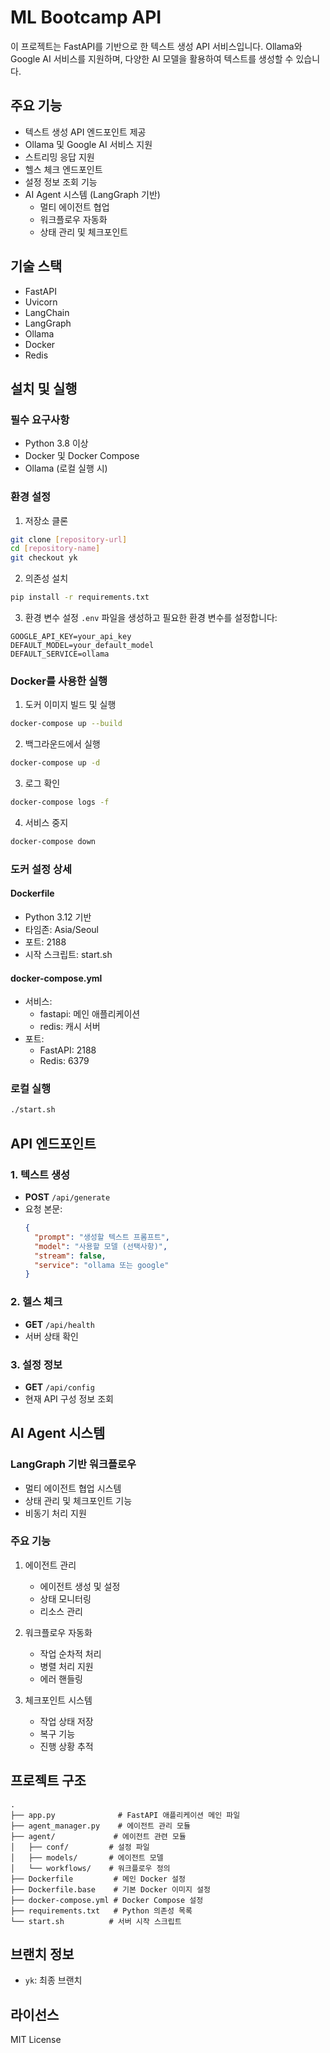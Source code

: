 # ML Bootcamp API

이 프로젝트는 FastAPI를 기반으로 한 텍스트 생성 API 서비스입니다. Ollama와 Google AI 서비스를 지원하며, 다양한 AI 모델을 활용하여 텍스트를 생성할 수 있습니다.

## 주요 기능

- 텍스트 생성 API 엔드포인트 제공
- Ollama 및 Google AI 서비스 지원
- 스트리밍 응답 지원
- 헬스 체크 엔드포인트
- 설정 정보 조회 기능
- AI Agent 시스템 (LangGraph 기반)
  - 멀티 에이전트 협업
  - 워크플로우 자동화
  - 상태 관리 및 체크포인트

## 기술 스택

- FastAPI
- Uvicorn
- LangChain
- LangGraph
- Ollama
- Docker
- Redis

## 설치 및 실행

### 필수 요구사항

- Python 3.8 이상
- Docker 및 Docker Compose
- Ollama (로컬 실행 시)

### 환경 설정

1. 저장소 클론
```bash
git clone [repository-url]
cd [repository-name]
git checkout yk
```

2. 의존성 설치
```bash
pip install -r requirements.txt
```

3. 환경 변수 설정
`.env` 파일을 생성하고 필요한 환경 변수를 설정합니다:
```
GOOGLE_API_KEY=your_api_key
DEFAULT_MODEL=your_default_model
DEFAULT_SERVICE=ollama
```

### Docker를 사용한 실행

1. 도커 이미지 빌드 및 실행
```bash
docker-compose up --build
```

2. 백그라운드에서 실행
```bash
docker-compose up -d
```

3. 로그 확인
```bash
docker-compose logs -f
```

4. 서비스 중지
```bash
docker-compose down
```

### 도커 설정 상세

#### Dockerfile
- Python 3.12 기반
- 타임존: Asia/Seoul
- 포트: 2188
- 시작 스크립트: start.sh

#### docker-compose.yml
- 서비스:
  - fastapi: 메인 애플리케이션
  - redis: 캐시 서버
- 포트:
  - FastAPI: 2188
  - Redis: 6379

### 로컬 실행

```bash
./start.sh
```

## API 엔드포인트

### 1. 텍스트 생성
- **POST** `/api/generate`
- 요청 본문:
  ```json
  {
    "prompt": "생성할 텍스트 프롬프트",
    "model": "사용할 모델 (선택사항)",
    "stream": false,
    "service": "ollama 또는 google"
  }
  ```

### 2. 헬스 체크
- **GET** `/api/health`
- 서버 상태 확인

### 3. 설정 정보
- **GET** `/api/config`
- 현재 API 구성 정보 조회

## AI Agent 시스템

### LangGraph 기반 워크플로우
- 멀티 에이전트 협업 시스템
- 상태 관리 및 체크포인트 기능
- 비동기 처리 지원

### 주요 기능
1. 에이전트 관리
   - 에이전트 생성 및 설정
   - 상태 모니터링
   - 리소스 관리

2. 워크플로우 자동화
   - 작업 순차적 처리
   - 병렬 처리 지원
   - 에러 핸들링

3. 체크포인트 시스템
   - 작업 상태 저장
   - 복구 기능
   - 진행 상황 추적

## 프로젝트 구조

```
.
├── app.py              # FastAPI 애플리케이션 메인 파일
├── agent_manager.py    # 에이전트 관리 모듈
├── agent/             # 에이전트 관련 모듈
│   ├── conf/         # 설정 파일
│   ├── models/       # 에이전트 모델
│   └── workflows/    # 워크플로우 정의
├── Dockerfile         # 메인 Docker 설정
├── Dockerfile.base    # 기본 Docker 이미지 설정
├── docker-compose.yml # Docker Compose 설정
├── requirements.txt   # Python 의존성 목록
└── start.sh          # 서버 시작 스크립트
```

## 브랜치 정보

- `yk`: 최종 브랜치

## 라이선스

MIT License
